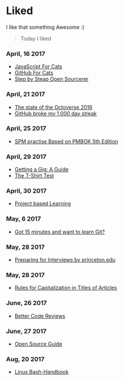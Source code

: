 # Liked

I like that something Awesome :)

>Today I liked

### April, 16 2017
- [JavaScript For Cats](http://jsforcats.com/)
- [GitHub For Cats](http://ericsteinborn.com/github-for-cats)
- [Step by Steap Open Sourcerer](http://opensourcerer.diy.org/)

### April, 21 2017
- [The state of the Octoverse 2016](https://octoverse.github.com/)
- [GitHub broke my 1,000 day streak](https://medium.freecodecamp.com/github-broke-my-1-000-day-streak-6ec0c4c3a7d9)

### April, 25 2017
- [SPM practise Based on PMBOK 5th Edition](https://www.tutorialspoint.com/pmp-exams/pmp_sample_questions.htm)

### April, 29 2017
- [Getting a Gig: A Guide](https://github.com/cassidoo/getting-a-gig)
- [The T-Shirt Test](http://futurice.com/blog/the-t-shirt-test)

### April, 30 2017
- [Project based Learning](https://github.com/tuvttran/project-based-learning)

### May, 6 2017
- [Got 15 minutes and want to learn Git?](https://try.github.io/levels/1/challenges/1)

### May, 28 2017
- [Preparing for Interviews by princeton.edu](https://careerservices.princeton.edu/undergraduate-students/interviews-offers/preparing-interviews)

### May, 28 2017
- [Rules for Capitalization in Titles of Articles](http://grammar.yourdictionary.com/capitalization/rules-for-capitalization-in-titles.html)

### June, 26 2017
- [Better Code Reviews](http://www.bettercode.reviews/)

### June, 27 2017
- [Open Source Guide](https://opensource.guide/)

### Aug, 20 2017
- [Linux,Bash-Handbook](https://github.com/denysdovhan/bash-handbook)
